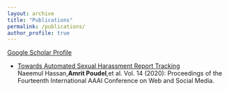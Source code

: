 ```yaml
---
layout: archive
title: "Publications"
permalink: /publications/
author_profile: true
---
```


[Google Scholar Profile](https://scholar.google.com/citations?user=bjDppecAAAAJ&hl=en)<br>


* [Towards Automated Sexual Harassment Report Tracking](https://ojs.aaai.org//index.php/ICWSM/article/view/7296)<br>
Naeemul Hassan,<strong>Amrit Poudel</strong>,et al. Vol. 14 (2020): Proceedings of the Fourteenth International AAAI Conference on Web and Social Media.
